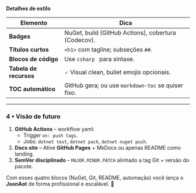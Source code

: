 
**Detalhes de estilo**

| Elemento | Dica |
|----------|------|
| **Badges** | NuGet, build (GitHub Actions), cobertura (Codecov). |
| **Títulos curtos** | `<h1>` com tagline; subseções `##`. |
| **Blocos de código** | Use ```csharp ``` para sintaxe. |
| **Tabela de recursos** | 🗸 Visual clean, bullet emojis opcionais. |
| **TOC automático** | GitHub gera; ou use `markdown-toc` se quiser fixo. |

---

### 4 ▪ Visão de futuro

1. **GitHub Actions** – workflow yaml:  
   - Trigger `on: push tags`.  
   - Jobs: `dotnet test`, `dotnet pack`, `dotnet nuget push`.  
2. **Docs site** – Ative **GitHub Pages** + MkDocs ou apenas README como landing.  
3. **SemVer disciplinado** – `MAJOR.MINOR.PATCH` alinhado a tag Git + versão do pacote.

Com esses quatro blocos (NuGet, Git, README, automação) você lança o **JsonAot** de forma profissional e escalável. 🚀
